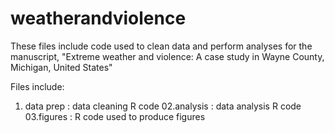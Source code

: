 # weatherandviolence
These files include code used to clean data and perform analyses for the manuscript, "Extreme weather and violence: A case study in Wayne County, Michigan, United States"

Files include:
01. data prep  : data cleaning R code
02.analysis    : data analysis R code
03.figures     : R code used to produce figures
